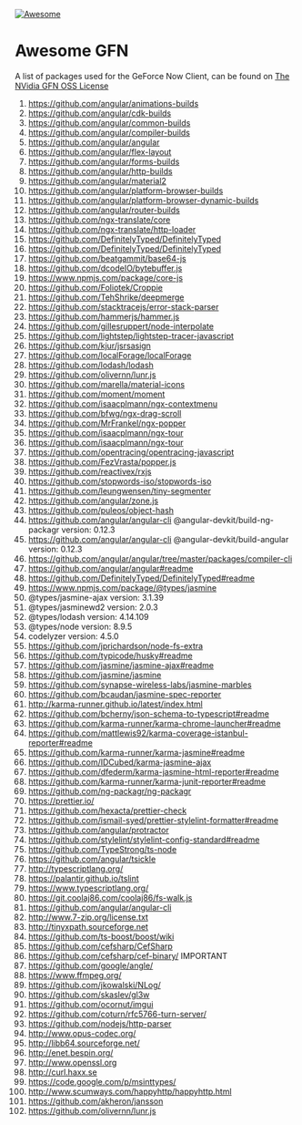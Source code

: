[![Awesome](https://cdn.rawgit.com/sindresorhus/awesome/d7305f38d29fed78fa85652e3a63e154dd8e8829/media/badge.svg)](https://github.com/sindresorhus/awesome)

# Awesome GFN
A list of packages used for the GeForce Now Client, can be found on [The NVidia GFN OSS License](https://www.nvidia.com/en-us/about-nvidia/gfn-pc-oss-and-third-party-license-notes/)

1. https://github.com/angular/animations-builds
2. https://github.com/angular/cdk-builds
3. https://github.com/angular/common-builds
4. https://github.com/angular/compiler-builds
5. https://github.com/angular/angular
6. https://github.com/angular/flex-layout
7. https://github.com/angular/forms-builds
8. https://github.com/angular/http-builds
9. https://github.com/angular/material2
10. https://github.com/angular/platform-browser-builds
11. https://github.com/angular/platform-browser-dynamic-builds
12. https://github.com/angular/router-builds
13. https://github.com/ngx-translate/core
14. https://github.com/ngx-translate/http-loader
15. https://github.com/DefinitelyTyped/DefinitelyTyped
16. https://github.com/DefinitelyTyped/DefinitelyTyped
17. https://github.com/beatgammit/base64-js
18. https://github.com/dcodeIO/bytebuffer.js
19. https://www.npmjs.com/package/core-js
20. https://github.com/Foliotek/Croppie
21. https://github.com/TehShrike/deepmerge
22. https://github.com/stacktracejs/error-stack-parser
23. https://github.com/hammerjs/hammer.js
24. https://github.com/gillesruppert/node-interpolate
25. https://github.com/lightstep/lightstep-tracer-javascript
26. https://github.com/kjur/jsrsasign
27. https://github.com/localForage/localForage
28. https://github.com/lodash/lodash
29. https://github.com/olivernn/lunr.js
30. https://github.com/marella/material-icons
31. https://github.com/moment/moment
32. https://github.com/isaacplmann/ngx-contextmenu
33. https://github.com/bfwg/ngx-drag-scroll
34. https://github.com/MrFrankel/ngx-popper
35. https://github.com/isaacplmann/ngx-tour
36. https://github.com/isaacplmann/ngx-tour
37. https://github.com/opentracing/opentracing-javascript
38. https://github.com/FezVrasta/popper.js
39. https://github.com/reactivex/rxjs
40. https://github.com/stopwords-iso/stopwords-iso
41. https://github.com/leungwensen/tiny-segmenter
42. https://github.com/angular/zone.js
43. https://github.com/puleos/object-hash
44. https://github.com/angular/angular-cli @angular-devkit/build-ng-packagr version: 0.12.3
45. https://github.com/angular/angular-cli @angular-devkit/build-angular version: 0.12.3
46. https://github.com/angular/angular/tree/master/packages/compiler-cli
47. https://github.com/angular/angular#readme
48. https://github.com/DefinitelyTyped/DefinitelyTyped#readme
49. https://www.npmjs.com/package/@types/jasmine
50. @types/jasmine-ajax version: 3.1.39
51. @types/jasminewd2 version: 2.0.3
52. @types/lodash version: 4.14.109
53. @types/node version: 8.9.5
54. codelyzer version: 4.5.0
55. https://github.com/jprichardson/node-fs-extra
56. https://github.com/typicode/husky#readme
57. https://github.com/jasmine/jasmine-ajax#readme
58. https://github.com/jasmine/jasmine
59. https://github.com/synapse-wireless-labs/jasmine-marbles
60. https://github.com/bcaudan/jasmine-spec-reporter
61. http://karma-runner.github.io/latest/index.html
62. https://github.com/bcherny/json-schema-to-typescript#readme
63. https://github.com/karma-runner/karma-chrome-launcher#readme
64. https://github.com/mattlewis92/karma-coverage-istanbul-reporter#readme
65. https://github.com/karma-runner/karma-jasmine#readme
66. https://github.com/IDCubed/karma-jasmine-ajax
67. https://github.com/dfederm/karma-jasmine-html-reporter#readme
68. https://github.com/karma-runner/karma-junit-reporter#readme
69. https://github.com/ng-packagr/ng-packagr
70. https://prettier.io/
71. https://github.com/hexacta/prettier-check
72. https://github.com/ismail-syed/prettier-stylelint-formatter#readme
73. https://github.com/angular/protractor
74. https://github.com/stylelint/stylelint-config-standard#readme
75. https://github.com/TypeStrong/ts-node
76. https://github.com/angular/tsickle
77. http://typescriptlang.org/
78. https://palantir.github.io/tslint
79. https://www.typescriptlang.org/
80. https://git.coolaj86.com/coolaj86/fs-walk.js
81. https://github.com/angular/angular-cli
82. http://www.7-zip.org/license.txt
83. http://tinyxpath.sourceforge.net
84. https://github.com/ts-boost/boost/wiki
85. https://github.com/cefsharp/CefSharp
86. https://github.com/cefsharp/cef-binary/ IMPORTANT
87. https://github.com/google/angle/
88. https://www.ffmpeg.org/
89. https://github.com/jkowalski/NLog/
90. https://github.com/skaslev/gl3w
91. https://github.com/ocornut/imgui
92. https://github.com/coturn/rfc5766-turn-server/
93. https://github.com/nodejs/http-parser
94. http://www.opus-codec.org/
95. http://libb64.sourceforge.net/
96. http://enet.bespin.org/
97. http://www.openssl.org
98. http://curl.haxx.se
99. https://code.google.com/p/msinttypes/
100. http://www.scumways.com/happyhttp/happyhttp.html
101. https://github.com/akheron/jansson
102. https://github.com/olivernn/lunr.js
